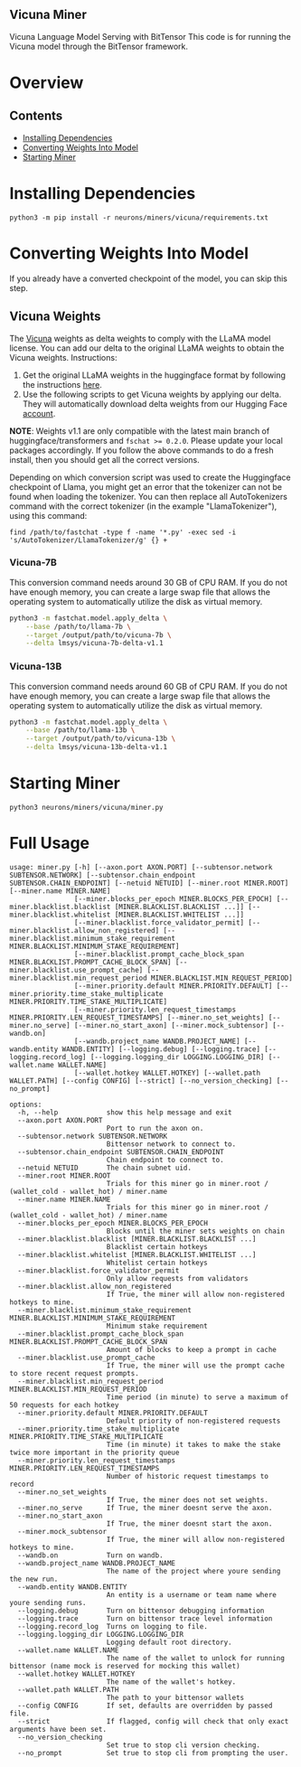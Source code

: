 ## Vicuna Miner
Vicuna Language Model Serving with BitTensor
This code is for running the Vicuna model through the BitTensor framework.

# Overview

## Contents

- [Installing Dependencies](#installing-dependencies)
- [Converting Weights Into Model](#converting-weights-into-model)
- [Starting Miner](#starting-miner)


# Installing Dependencies

```
python3 -m pip install -r neurons/miners/vicuna/requirements.txt
```

# Converting Weights Into Model
If you already have a converted checkpoint of the model, you can skip this step.

## Vicuna Weights
The [Vicuna](https://vicuna.lmsys.org/) weights as delta weights to comply with the LLaMA model license.
You can add our delta to the original LLaMA weights to obtain the Vicuna weights. Instructions:

1. Get the original LLaMA weights in the huggingface format by following the instructions [here](https://huggingface.co/docs/transformers/main/model_doc/llama).
2. Use the following scripts to get Vicuna weights by applying our delta. They will automatically download delta weights from our Hugging Face [account](https://huggingface.co/lmsys).

**NOTE**:
Weights v1.1 are only compatible with the latest main branch of huggingface/transformers and ``fschat >= 0.2.0``.
Please update your local packages accordingly. If you follow the above commands to do a fresh install, then you should get all the correct versions.

Depending on which conversion script was used to create the Huggingface checkpoint of Llama, you might get an error that the tokenizer can not be found when loading the tokenizer. You can then replace all AutoTokenizers command with the correct tokenizer (in the example "LlamaTokenizer"), using this command:
```
find /path/to/fastchat -type f -name '*.py' -exec sed -i 's/AutoTokenizer/LlamaTokenizer/g' {} +
```

### Vicuna-7B
This conversion command needs around 30 GB of CPU RAM.
If you do not have enough memory, you can create a large swap file that allows the operating system to automatically utilize the disk as virtual memory.
```bash
python3 -m fastchat.model.apply_delta \
    --base /path/to/llama-7b \
    --target /output/path/to/vicuna-7b \
    --delta lmsys/vicuna-7b-delta-v1.1
```

### Vicuna-13B
This conversion command needs around 60 GB of CPU RAM.
If you do not have enough memory, you can create a large swap file that allows the operating system to automatically utilize the disk as virtual memory.
```bash
python3 -m fastchat.model.apply_delta \
    --base /path/to/llama-13b \
    --target /output/path/to/vicuna-13b \
    --delta lmsys/vicuna-13b-delta-v1.1
```


# Starting Miner
```
python3 neurons/miners/vicuna/miner.py
```

# Full Usage
```
usage: miner.py [-h] [--axon.port AXON.PORT] [--subtensor.network SUBTENSOR.NETWORK] [--subtensor.chain_endpoint SUBTENSOR.CHAIN_ENDPOINT] [--netuid NETUID] [--miner.root MINER.ROOT] [--miner.name MINER.NAME]
                [--miner.blocks_per_epoch MINER.BLOCKS_PER_EPOCH] [--miner.blacklist.blacklist [MINER.BLACKLIST.BLACKLIST ...]] [--miner.blacklist.whitelist [MINER.BLACKLIST.WHITELIST ...]]
                [--miner.blacklist.force_validator_permit] [--miner.blacklist.allow_non_registered] [--miner.blacklist.minimum_stake_requirement MINER.BLACKLIST.MINIMUM_STAKE_REQUIREMENT]
                [--miner.blacklist.prompt_cache_block_span MINER.BLACKLIST.PROMPT_CACHE_BLOCK_SPAN] [--miner.blacklist.use_prompt_cache] [--miner.blacklist.min_request_period MINER.BLACKLIST.MIN_REQUEST_PERIOD]
                [--miner.priority.default MINER.PRIORITY.DEFAULT] [--miner.priority.time_stake_multiplicate MINER.PRIORITY.TIME_STAKE_MULTIPLICATE]
                [--miner.priority.len_request_timestamps MINER.PRIORITY.LEN_REQUEST_TIMESTAMPS] [--miner.no_set_weights] [--miner.no_serve] [--miner.no_start_axon] [--miner.mock_subtensor] [--wandb.on]
                [--wandb.project_name WANDB.PROJECT_NAME] [--wandb.entity WANDB.ENTITY] [--logging.debug] [--logging.trace] [--logging.record_log] [--logging.logging_dir LOGGING.LOGGING_DIR] [--wallet.name WALLET.NAME]
                [--wallet.hotkey WALLET.HOTKEY] [--wallet.path WALLET.PATH] [--config CONFIG] [--strict] [--no_version_checking] [--no_prompt]

options:
  -h, --help            show this help message and exit
  --axon.port AXON.PORT
                        Port to run the axon on.
  --subtensor.network SUBTENSOR.NETWORK
                        Bittensor network to connect to.
  --subtensor.chain_endpoint SUBTENSOR.CHAIN_ENDPOINT
                        Chain endpoint to connect to.
  --netuid NETUID       The chain subnet uid.
  --miner.root MINER.ROOT
                        Trials for this miner go in miner.root / (wallet_cold - wallet_hot) / miner.name
  --miner.name MINER.NAME
                        Trials for this miner go in miner.root / (wallet_cold - wallet_hot) / miner.name
  --miner.blocks_per_epoch MINER.BLOCKS_PER_EPOCH
                        Blocks until the miner sets weights on chain
  --miner.blacklist.blacklist [MINER.BLACKLIST.BLACKLIST ...]
                        Blacklist certain hotkeys
  --miner.blacklist.whitelist [MINER.BLACKLIST.WHITELIST ...]
                        Whitelist certain hotkeys
  --miner.blacklist.force_validator_permit
                        Only allow requests from validators
  --miner.blacklist.allow_non_registered
                        If True, the miner will allow non-registered hotkeys to mine.
  --miner.blacklist.minimum_stake_requirement MINER.BLACKLIST.MINIMUM_STAKE_REQUIREMENT
                        Minimum stake requirement
  --miner.blacklist.prompt_cache_block_span MINER.BLACKLIST.PROMPT_CACHE_BLOCK_SPAN
                        Amount of blocks to keep a prompt in cache
  --miner.blacklist.use_prompt_cache
                        If True, the miner will use the prompt cache to store recent request prompts.
  --miner.blacklist.min_request_period MINER.BLACKLIST.MIN_REQUEST_PERIOD
                        Time period (in minute) to serve a maximum of 50 requests for each hotkey
  --miner.priority.default MINER.PRIORITY.DEFAULT
                        Default priority of non-registered requests
  --miner.priority.time_stake_multiplicate MINER.PRIORITY.TIME_STAKE_MULTIPLICATE
                        Time (in minute) it takes to make the stake twice more important in the priority queue
  --miner.priority.len_request_timestamps MINER.PRIORITY.LEN_REQUEST_TIMESTAMPS
                        Number of historic request timestamps to record
  --miner.no_set_weights
                        If True, the miner does not set weights.
  --miner.no_serve      If True, the miner doesnt serve the axon.
  --miner.no_start_axon
                        If True, the miner doesnt start the axon.
  --miner.mock_subtensor
                        If True, the miner will allow non-registered hotkeys to mine.
  --wandb.on            Turn on wandb.
  --wandb.project_name WANDB.PROJECT_NAME
                        The name of the project where youre sending the new run.
  --wandb.entity WANDB.ENTITY
                        An entity is a username or team name where youre sending runs.
  --logging.debug       Turn on bittensor debugging information
  --logging.trace       Turn on bittensor trace level information
  --logging.record_log  Turns on logging to file.
  --logging.logging_dir LOGGING.LOGGING_DIR
                        Logging default root directory.
  --wallet.name WALLET.NAME
                        The name of the wallet to unlock for running bittensor (name mock is reserved for mocking this wallet)
  --wallet.hotkey WALLET.HOTKEY
                        The name of the wallet's hotkey.
  --wallet.path WALLET.PATH
                        The path to your bittensor wallets
  --config CONFIG       If set, defaults are overridden by passed file.
  --strict              If flagged, config will check that only exact arguments have been set.
  --no_version_checking
                        Set true to stop cli version checking.
  --no_prompt           Set true to stop cli from prompting the user.
  ```